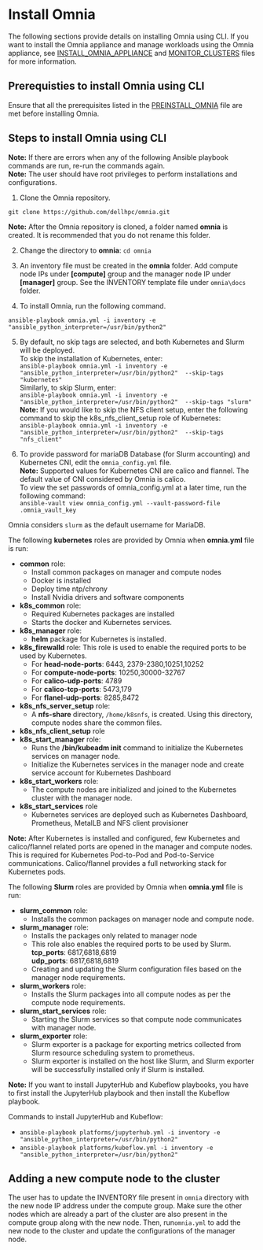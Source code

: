 # Install Omnia

The following sections provide details on installing Omnia using CLI. If you want to install the Omnia appliance and manage workloads using the Omnia appliance, see [INSTALL_OMNIA_APPLIANCE](INSTALL_OMNIA_APPLIANCE.md) and [MONITOR_CLUSTERS](MONITOR_CLUSTERS.md) files for more information.

## Prerequisties to install Omnia using CLI
Ensure that all the prerequisites listed in the [PREINSTALL_OMNIA](PREINSTALL_OMNIA.md) file are met before installing Omnia.

## Steps to install Omnia using CLI
__Note:__ If there are errors when any of the following Ansible playbook commands are run, re-run the commands again.  
__Note:__ The user should have root privileges to perform installations and configurations.

1. Clone the Omnia repository.
``` 
git clone https://github.com/dellhpc/omnia.git 
```
__Note:__ After the Omnia repository is cloned, a folder named __omnia__ is created. It is recommended that you do not rename this folder.

2. Change the directory to __omnia__: `cd omnia`

3. An inventory file must be created in the __omnia__ folder. Add compute node IPs under **[compute]** group and the manager node IP under **[manager]** group. See the INVENTORY template file under `omnia\docs` folder.

4. To install Omnia, run the following command.
```
ansible-playbook omnia.yml -i inventory -e "ansible_python_interpreter=/usr/bin/python2" 
```

5. By default, no skip tags are selected, and both Kubernetes and Slurm will be deployed.  
To skip the installation of Kubernetes, enter:  
`ansible-playbook omnia.yml -i inventory -e "ansible_python_interpreter=/usr/bin/python2"  --skip-tags "kubernetes"`  
Similarly, to skip Slurm, enter:  
`ansible-playbook omnia.yml -i inventory -e "ansible_python_interpreter=/usr/bin/python2"  --skip-tags "slurm"`  
__Note:__ If you would like to skip the NFS client setup, enter the following command to skip the k8s_nfs_client_setup role of Kubernetes:  
`ansible-playbook omnia.yml -i inventory -e "ansible_python_interpreter=/usr/bin/python2"  --skip-tags "nfs_client"`

6. To provide password for mariaDB Database (for Slurm accounting) and Kubernetes CNI, edit the `omnia_config.yml` file.  
__Note:__ Supported values for Kubernetes CNI are calico and flannel. The default value of CNI considered by Omnia is calico.  
To view the set passwords of omnia_config.yml at a later time, run the following command:  
`ansible-vault view omnia_config.yml --vault-password-file .omnia_vault_key`

Omnia considers `slurm` as the default username for MariaDB.  

The following __kubernetes__ roles are provided by Omnia when __omnia.yml__ file is run:
- __common__ role:
	- Install common packages on manager and compute nodes
	- Docker is installed
	- Deploy time ntp/chrony
	- Install Nvidia drivers and software components
- **k8s_common** role: 
	- Required Kubernetes packages are installed
	- Starts the docker and Kubernetes services.
- **k8s_manager** role: 
	- __helm__ package for Kubernetes is installed.
- **k8s_firewalld** role: This role is used to enable the required ports to be used by Kubernetes. 
	- For __head-node-ports__: 6443, 2379-2380,10251,10252
	- For __compute-node-ports__: 10250,30000-32767
	- For __calico-udp-ports__: 4789
	- For __calico-tcp-ports__: 5473,179
	- For __flanel-udp-ports__: 8285,8472
- **k8s_nfs_server_setup** role: 
	- A __nfs-share__ directory, `/home/k8snfs`, is created. Using this directory, compute nodes share the common files.
- **k8s_nfs_client_setup** role
- **k8s_start_manager** role: 
	- Runs the __/bin/kubeadm init__ command to initialize the Kubernetes services on manager node.
	- Initialize the Kubernetes services in the manager node and create service account for Kubernetes Dashboard
- **k8s_start_workers** role: 
	- The compute nodes are initialized and joined to the Kubernetes cluster with the manager node. 
- **k8s_start_services** role
	- Kubernetes services are deployed such as Kubernetes Dashboard, Prometheus, MetalLB and NFS client provisioner

__Note:__ After Kubernetes is installed and configured, few Kubernetes and calico/flannel related ports are opened in the manager and compute nodes. This is required for Kubernetes Pod-to-Pod and Pod-to-Service communications. Calico/flannel provides a full networking stack for Kubernetes pods.

The following __Slurm__ roles are provided by Omnia when __omnia.yml__ file is run:
- **slurm_common** role:
	- Installs the common packages on manager node and compute node.
- **slurm_manager** role:
	- Installs the packages only related to manager node
	- This role also enables the required ports to be used by Slurm.  
	    **tcp_ports**: 6817,6818,6819  
		**udp_ports**: 6817,6818,6819
	- Creating and updating the Slurm configuration files based on the manager node requirements.
- **slurm_workers** role:
	- Installs the Slurm packages into all compute nodes as per the compute node requirements.
- **slurm_start_services** role: 
	- Starting the Slurm services so that compute node communicates with manager node.
- **slurm_exporter** role: 
	- Slurm exporter is a package for exporting metrics collected from Slurm resource scheduling system to prometheus.
	- Slurm exporter is installed on the host like Slurm, and Slurm exporter will be successfully installed only if Slurm is installed.

**Note:** If you want to install JupyterHub and Kubeflow playbooks, you have to first install the JupyterHub playbook and then install the Kubeflow playbook.

Commands to install JupyterHub and Kubeflow:
* `ansible-playbook platforms/jupyterhub.yml -i inventory -e "ansible_python_interpreter=/usr/bin/python2"`
* `ansible-playbook platforms/kubeflow.yml -i inventory -e "ansible_python_interpreter=/usr/bin/python2" `

## Adding a new compute node to the cluster

The user has to update the INVENTORY file present in `omnia` directory with the new node IP address under the compute group. Make sure the other nodes which are already a part of the cluster are also present in the compute group along with the new node. Then, run`omnia.yml` to add the new node to the cluster and update the configurations of the manager node.
